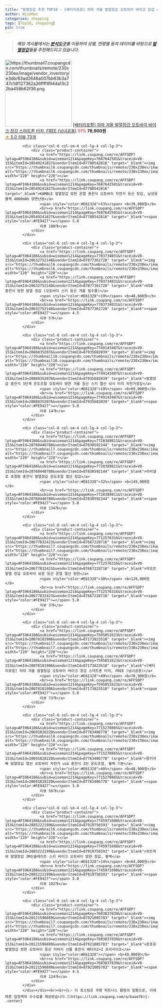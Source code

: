 ```yaml
---
title: "발열장갑 추천 TOP10 - [배터리포함] 히따 겨울 발열장갑 오토바이 바이크 장갑 스마트폰 터치, FREE (남녀공용)"
author: WiseMan
categories: shopping
tags: [Top10, shopping]
pin: true
---
```


> ##### 해당 게시물에서는 [**분석도구**](https://itemscout.io/)를 이용하여 **성별**, **연령별** 등의 데이터를 바탕으로 [**발열장갑**](https://link.coupang.com/a/baae76)들을 추천해드리고 있습니다.
<div class="container"><div class="row">
            <div class="col-6 col-sm-4 col-lg-4 col-lg-3">
                <div class="product-container">
                    <a href="https://link.coupang.com/re/AFFSDP?lptag=AF5964186&subid=wiseman1214&pageKey=7595051623&traceid=V0-153&itemId=20078181906&vendorItemId=87173823510" target="_blank"><img src="https://thumbnail7.coupangcdn.com/thumbnails/remote/230x230ex/image/vendor_inventory/e3db/83ad2646a007bb63b3a747c1df127362a26ffff894da13c22ba458b62f36.png" alt="https://thumbnail7.coupangcdn.com/thumbnails/remote/230x230ex/image/vendor_inventory/e3db/83ad2646a007bb63b3a747c1df127362a26ffff894da13c22ba458b62f36.png" width="220" height="220"></a>
                    <a href="https://link.coupang.com/re/AFFSDP?lptag=AF5964186&subid=wiseman1214&pageKey=7595051623&traceid=V0-153&itemId=20078181906&vendorItemId=87173823510" target="_blank">[배터리포함] 히따 겨울 발열장갑 오토바이 바이크 장갑 스마트폰 터치, FREE (남녀공용)</a>
                    <span style="color:#E61328">51%</span> <b>78,900원</b>
                    <br><a href="https://link.coupang.com/re/AFFSDP?lptag=AF5964186&subid=wiseman1214&pageKey=7595051623&traceid=V0-153&itemId=20078181906&vendorItemId=87173823510" target="_blank"><span style="color:#FE9427">★</span> 5.0
                    리뷰 73개</a>
                </div>
            </div>
            
            <div class="col-6 col-sm-4 col-lg-4 col-lg-3">
                <div class="product-container">
                    <a href="https://link.coupang.com/re/AFFSDP?lptag=AF5964186&subid=wiseman1214&pageKey=7687642501&traceid=V0-153&itemId=20549241827&vendorItemId=87780542816" target="_blank"><img src="https://thumbnail6.coupangcdn.com/thumbnails/remote/230x230ex/image/vendor_inventory/1f4a/c705b0bf9deb491c78a756762c74edbb09b572b89582a9b3a4306279a519.jpg" alt="https://thumbnail6.coupangcdn.com/thumbnails/remote/230x230ex/image/vendor_inventory/1f4a/c705b0bf9deb491c78a756762c74edbb09b572b89582a9b3a4306279a519.jpg" width="220" height="220"></a>
                    <a href="https://link.coupang.com/re/AFFSDP?lptag=AF5964186&subid=wiseman1214&pageKey=7687642501&traceid=V0-153&itemId=20549241827&vendorItemId=87780542816" target="_blank">KAMBLE 발열장갑 방한 온열 충전식 오토바이 자전거 등산 장갑, 남성용 블랙 4000mAh 양면난방</a>
                    <span style="color:#E61328">53%</span> <b>39,000원</b>
                    <br><a href="https://link.coupang.com/re/AFFSDP?lptag=AF5964186&subid=wiseman1214&pageKey=7687642501&traceid=V0-153&itemId=20549241827&vendorItemId=87780542816" target="_blank"><span style="color:#FE9427">★</span> 5.0
                    리뷰 100개</a>
                </div>
            </div>
            
            <div class="col-6 col-sm-4 col-lg-4 col-lg-3">
                <div class="product-container">
                    <a href="https://link.coupang.com/re/AFFSDP?lptag=AF5964186&subid=wiseman1214&pageKey=7703734031&traceid=V0-153&itemId=20632752140&vendorItemId=87877361720" target="_blank"><img src="https://thumbnail6.coupangcdn.com/thumbnails/remote/230x230ex/image/vendor_inventory/5d51/2a3551fd3e79fa247eca9e60cebdb38780348416b59b58138eadcc56b3d3.jpg" alt="https://thumbnail6.coupangcdn.com/thumbnails/remote/230x230ex/image/vendor_inventory/5d51/2a3551fd3e79fa247eca9e60cebdb38780348416b59b58138eadcc56b3d3.jpg" width="220" height="220"></a>
                    <a href="https://link.coupang.com/re/AFFSDP?lptag=AF5964186&subid=wiseman1214&pageKey=7703734031&traceid=V0-153&itemId=20632752140&vendorItemId=87877361720" target="_blank">USB 충전식 방한 발열 장갑 (오토바이 스키 등산 겨울 필수품)</a>
                    <span style="color:#E61328">19%</span> <b>48,600원</b>
                    <br><a href="https://link.coupang.com/re/AFFSDP?lptag=AF5964186&subid=wiseman1214&pageKey=7703734031&traceid=V0-153&itemId=20632752140&vendorItemId=87877361720" target="_blank"><span style="color:#FE9427">★</span> 4.5
                    리뷰 5개</a>
                </div>
            </div>
            
            <div class="col-6 col-sm-4 col-lg-4 col-lg-3">
                <div class="product-container">
                    <a href="https://link.coupang.com/re/AFFSDP?lptag=AF5964186&subid=wiseman1214&pageKey=7749143407&traceid=V0-153&itemId=20868352076&vendorItemId=87935682039" target="_blank"><img src="https://thumbnail10.coupangcdn.com/thumbnails/remote/230x230ex/image/vendor_inventory/55c3/3b832e5eec1cf610702e3a2dc062d6a88400a6b41feceb7e56cdd0d75c48.jpg" alt="https://thumbnail10.coupangcdn.com/thumbnails/remote/230x230ex/image/vendor_inventory/55c3/3b832e5eec1cf610702e3a2dc062d6a88400a6b41feceb7e56cdd0d75c48.jpg" width="220" height="220"></a>
                    <a href="https://link.coupang.com/re/AFFSDP?lptag=AF5964186&subid=wiseman1214&pageKey=7749143407&traceid=V0-153&itemId=20868352076&vendorItemId=87935682039" target="_blank">발열장갑 충전식 3단계 온도조절 오토바이 방한 겨울 등산 스키 열선 낚시 터치 자전거장갑</a>
                    <span style="color:#E61328">19%</span> <b>69,000원</b>
                    <br><a href="https://link.coupang.com/re/AFFSDP?lptag=AF5964186&subid=wiseman1214&pageKey=7749143407&traceid=V0-153&itemId=20868352076&vendorItemId=87935682039" target="_blank"><span style="color:#FE9427">★</span> 5.0
                    리뷰 14개</a>
                </div>
            </div>
            
            <div class="col-6 col-sm-4 col-lg-4 col-lg-3">
                <div class="product-container">
                    <a href="https://link.coupang.com/re/AFFSDP?lptag=AF5964186&subid=wiseman1214&pageKey=7728389811&traceid=V0-153&itemId=20760440780&vendorItemId=87830592144" target="_blank"><img src="https://thumbnail7.coupangcdn.com/thumbnails/remote/230x230ex/image/vendor_inventory/2b4f/41f7e749a10205e1b884f85c78d7dbfc5db47b5eb97526e376373c1ebf87.jpg" alt="https://thumbnail7.coupangcdn.com/thumbnails/remote/230x230ex/image/vendor_inventory/2b4f/41f7e749a10205e1b884f85c78d7dbfc5db47b5eb97526e376373c1ebf87.jpg" width="220" height="220"></a>
                    <a href="https://link.coupang.com/re/AFFSDP?lptag=AF5964186&subid=wiseman1214&pageKey=7728389811&traceid=V0-153&itemId=20760440780&vendorItemId=87830592144" target="_blank">아비넬로 초경량 충전식 발열장갑 온도조절 열선 장갑</a>
                    <span style="color:#E61328">32%</span> <b>149,000원</b>
                    <br><a href="https://link.coupang.com/re/AFFSDP?lptag=AF5964186&subid=wiseman1214&pageKey=7728389811&traceid=V0-153&itemId=20760440780&vendorItemId=87830592144" target="_blank"><span style="color:#FE9427">★</span> 5.0
                    리뷰 134개</a>
                </div>
            </div>
            
            <div class="col-6 col-sm-4 col-lg-4 col-lg-3">
                <div class="product-container">
                    <a href="https://link.coupang.com/re/AFFSDP?lptag=AF5964186&subid=wiseman1214&pageKey=7712576316&traceid=V0-153&itemId=20677832423&vendorItemId=87667228716" target="_blank"><img src="https://thumbnail7.coupangcdn.com/thumbnails/remote/230x230ex/image/vendor_inventory/34d7/8002064366caad5685faedf2ec91355e36f69051a44d07d336e3bb83ea2c.png" alt="https://thumbnail7.coupangcdn.com/thumbnails/remote/230x230ex/image/vendor_inventory/34d7/8002064366caad5685faedf2ec91355e36f69051a44d07d336e3bb83ea2c.png" width="220" height="220"></a>
                    <a href="https://link.coupang.com/re/AFFSDP?lptag=AF5964186&subid=wiseman1214&pageKey=7712576316&traceid=V0-153&itemId=20677832423&vendorItemId=87667228716" target="_blank">아모르 발열 장갑 오토바이 보온 등산 온열 열선 방한</a>
                    <span style="color:#E61328">30%</span> <b>129,000원</b>
                    <br><a href="https://link.coupang.com/re/AFFSDP?lptag=AF5964186&subid=wiseman1214&pageKey=7712576316&traceid=V0-153&itemId=20677832423&vendorItemId=87667228716" target="_blank"><span style="color:#FE9427">★</span> 5.0
                    리뷰 3개</a>
                </div>
            </div>
            
            <div class="col-6 col-sm-4 col-lg-4 col-lg-3">
                <div class="product-container">
                    <a href="https://link.coupang.com/re/AFFSDP?lptag=AF5964186&subid=wiseman1214&pageKey=7595051623&traceid=V0-153&itemId=20078181906&vendorItemId=87173823510" target="_blank"><img src="https://thumbnail7.coupangcdn.com/thumbnails/remote/230x230ex/image/vendor_inventory/e3db/83ad2646a007bb63b3a747c1df127362a26ffff894da13c22ba458b62f36.png" alt="https://thumbnail7.coupangcdn.com/thumbnails/remote/230x230ex/image/vendor_inventory/e3db/83ad2646a007bb63b3a747c1df127362a26ffff894da13c22ba458b62f36.png" width="220" height="220"></a>
                    <a href="https://link.coupang.com/re/AFFSDP?lptag=AF5964186&subid=wiseman1214&pageKey=7595051623&traceid=V0-153&itemId=20078181906&vendorItemId=87173823510" target="_blank">[배터리포함] 히따 겨울 발열장갑 오토바이 바이크 장갑 스마트폰 터치, FREE (남녀공용)</a>
                    <span style="color:#E61328">49%</span> <b>78,900원</b>
                    <br><a href="https://link.coupang.com/re/AFFSDP?lptag=AF5964186&subid=wiseman1214&pageKey=7595051623&traceid=V0-153&itemId=20078181906&vendorItemId=87173823510" target="_blank"><span style="color:#FE9427">★</span> 5.0
                    리뷰 73개</a>
                </div>
            </div>
            
            <div class="col-6 col-sm-4 col-lg-4 col-lg-3">
                <div class="product-container">
                    <a href="https://link.coupang.com/re/AFFSDP?lptag=AF5964186&subid=wiseman1214&pageKey=7715270865&traceid=V0-153&itemId=20691828220&vendorItemId=87763406778" target="_blank"><img src="https://thumbnail8.coupangcdn.com/thumbnails/remote/230x230ex/image/vendor_inventory/c452/9dcb347a01481bc9f4d835fce513359bb791fe8d6ef9b69eddc6419e01ce.jpg" alt="https://thumbnail8.coupangcdn.com/thumbnails/remote/230x230ex/image/vendor_inventory/c452/9dcb347a01481bc9f4d835fce513359bb791fe8d6ef9b69eddc6419e01ce.jpg" width="220" height="220"></a>
                    <a href="https://link.coupang.com/re/AFFSDP?lptag=AF5964186&subid=wiseman1214&pageKey=7715270865&traceid=V0-153&itemId=20691828220&vendorItemId=87763406778" target="_blank">몽키아빠 발열장갑 열선 오토바이 자전거 usb 충전식 3단 온도조절, 블랙 기본</a>
                    <span style="color:#E61328">40%</span> <b>48,900원</b>
                    <br><a href="https://link.coupang.com/re/AFFSDP?lptag=AF5964186&subid=wiseman1214&pageKey=7715270865&traceid=V0-153&itemId=20691828220&vendorItemId=87763406778" target="_blank"><span style="color:#FE9427">★</span> 5.0
                    리뷰 56개</a>
                </div>
            </div>
            
            <div class="col-6 col-sm-4 col-lg-4 col-lg-3">
                <div class="product-container">
                    <a href="https://link.coupang.com/re/AFFSDP?lptag=AF5964186&subid=wiseman1214&pageKey=7745971608&traceid=V0-153&itemId=20852221996&vendorItemId=87919756593" target="_blank"><img src="https://thumbnail6.coupangcdn.com/thumbnails/remote/230x230ex/image/vendor_inventory/1db9/51c1795326272ca31b892c42f7e852ab550e2dc44d0497630f9b8a48917c.png" alt="https://thumbnail6.coupangcdn.com/thumbnails/remote/230x230ex/image/vendor_inventory/1db9/51c1795326272ca31b892c42f7e852ab550e2dc44d0497630f9b8a48917c.png" width="220" height="220"></a>
                    <a href="https://link.coupang.com/re/AFFSDP?lptag=AF5964186&subid=wiseman1214&pageKey=7745971608&traceid=V0-153&itemId=20852221996&vendorItemId=87919756593" target="_blank">히트파워 발열장갑 3M신슐레이트 스키 바이크 오토바이 방한 장갑, 블랙</a>
                    <span style="color:#E61328">14%</span> <b>64,000원</b>
                    <br><a href="https://link.coupang.com/re/AFFSDP?lptag=AF5964186&subid=wiseman1214&pageKey=7745971608&traceid=V0-153&itemId=20852221996&vendorItemId=87919756593" target="_blank"><span style="color:#FE9427">★</span> 5.0
                    리뷰 102개</a>
                </div>
            </div>
            
            <div class="col-6 col-sm-4 col-lg-4 col-lg-3">
                <div class="product-container">
                    <a href="https://link.coupang.com/re/AFFSDP?lptag=AF5964186&subid=wiseman1214&pageKey=7603837839&traceid=V0-153&itemId=20121596889&vendorItemId=87921005783" target="_blank"><img src="https://thumbnail7.coupangcdn.com/thumbnails/remote/230x230ex/image/vendor_inventory/d3b8/ae7611a0957ed101b34b16a90b1b2ea324a99ead371a22a9f2d7e24da3e5.png" alt="https://thumbnail7.coupangcdn.com/thumbnails/remote/230x230ex/image/vendor_inventory/d3b8/ae7611a0957ed101b34b16a90b1b2ea324a99ead371a22a9f2d7e24da3e5.png" width="220" height="220"></a>
                    <a href="https://link.coupang.com/re/AFFSDP?lptag=AF5964186&subid=wiseman1214&pageKey=7603837839&traceid=V0-153&itemId=20121596889&vendorItemId=87921005783" target="_blank">온포유 발열장갑 방한 오토바이 등산 아버지 선물 충전식 배터리2+2 프리사이즈</a>
                    <span style="color:#E61328"></span> <b>49,000원</b>
                    <br><a href="https://link.coupang.com/re/AFFSDP?lptag=AF5964186&subid=wiseman1214&pageKey=7603837839&traceid=V0-153&itemId=20121596889&vendorItemId=87921005783" target="_blank"><span style="color:#FE9427">★</span> 4.5
                    리뷰 124개</a>
                </div>
            </div>
            </div></div><br><br>[👉 이 포스팅은 쿠팡 파트너스 활동의 일환으로, 이에 따른 일정액의 수수료를 제공받습니다.](https://link.coupang.com/a/baae76){: .center}